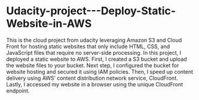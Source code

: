 # Udacity-project---Deploy-Static-Website-in-AWS
This is the cloud project from udacity leveraging Amazon S3 and Cloud Front for hosting static websites that only include HTML, CSS, and JavaScript files that require no server-side processing. In this project, I deployed a static website to AWS. First, I created a S3 bucket and upload the website files to your bucket. Next step, I configured the bucket for website hosting and secured it using IAM policies. Then, I speed up content delivery using AWS’ content distribution network service, CloudFront. Lastly, I accessed my website in a browser using the unique CloudFront endpoint.
